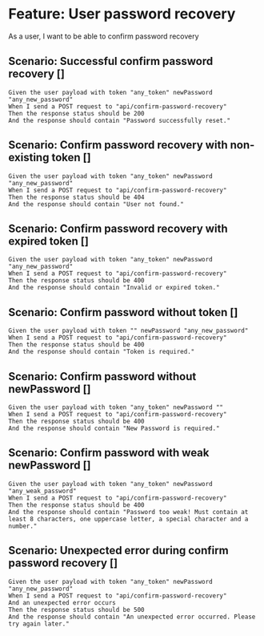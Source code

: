 # Feature: User password recovery

As a user,
I want to be able to confirm password recovery

## Scenario: Successful confirm password recovery   []

    Given the user payload with token "any_token" newPassword "any_new_password"
    When I send a POST request to "api/confirm-password-recovery"
    Then the response status should be 200
    And the response should contain "Password successfully reset."

## Scenario: Confirm password recovery with non-existing token []

    Given the user payload with token "any_token" newPassword "any_new_password"
    When I send a POST request to "api/confirm-password-recovery"
    Then the response status should be 404
    And the response should contain "User not found."

## Scenario: Confirm password recovery with expired token []

    Given the user payload with token "any_token" newPassword "any_new_password"
    When I send a POST request to "api/confirm-password-recovery"
    Then the response status should be 400
    And the response should contain "Invalid or expired token."

## Scenario: Confirm password without token []

    Given the user payload with token "" newPassword "any_new_password"
    When I send a POST request to "api/confirm-password-recovery"
    Then the response status should be 400
    And the response should contain "Token is required."

## Scenario: Confirm password without newPassword []

    Given the user payload with token "any_token" newPassword ""
    When I send a POST request to "api/confirm-password-recovery"
    Then the response status should be 400
    And the response should contain "New Password is required."

## Scenario: Confirm password with weak newPassword []

    Given the user payload with token "any_token" newPassword "any_weak_password"
    When I send a POST request to "api/confirm-password-recovery"
    Then the response status should be 400
    And the response should contain "Password too weak! Must contain at least 8 characters, one uppercase letter, a special character and a number."

## Scenario: Unexpected error during confirm password recovery []

    Given the user payload with token "any_token" newPassword "any_new_password"
    When I send a POST request to "api/confirm-password-recovery"
    And an unexpected error occurs
    Then the response status should be 500
    And the response should contain "An unexpected error occurred. Please try again later."